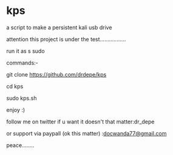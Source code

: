# kps
a script to make a persistent kali usb drive

attention this project is under the test.................

run it as s sudo 

commands:-


git clone https://github.com/drdepe/kps

cd kps

sudo kps.sh




enjoy
:)

follow me on twitter if u want it doesn't that matter:dr_depe


or support via paypall (ok this matter) :docwanda77@gmail.com

peace........
